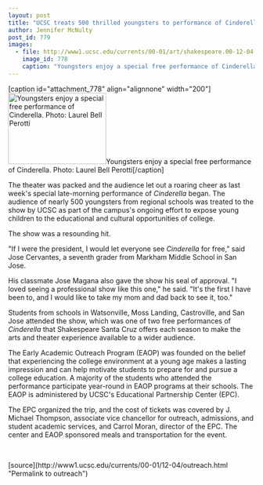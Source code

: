 ```yaml
---
layout: post
title: "UCSC treats 500 thrilled youngsters to performance of Cinderella"
author: Jennifer McNulty
post_id: 779
images:
  - file: http://www1.ucsc.edu/currents/00-01/art/shakespeare.00-12-04.jpg
    image_id: 778
    caption: "Youngsters enjoy a special free performance of Cinderella. Photo: Laurel Bell Perotti"
---
```


[caption id="attachment_778" align="alignnone" width="200"]<a href="http://localhost/mysite/wp-content/uploads/2000/12/shakespeare.00-12-04.jpg"><img class="size-full wp-image-778" src="http://localhost/mysite/wp-content/uploads/2000/12/shakespeare.00-12-04.jpg" alt="Youngsters enjoy a special free performance of Cinderella. Photo: Laurel Bell Perotti" width="200" height="145" /></a>Youngsters enjoy a special free performance of Cinderella. Photo: Laurel Bell Perotti[/caption]
<p>
  The theater was packed and the audience let out a roaring cheer as last week's special late-morning performance of <i>Cinderella</i> began. The audience of nearly 500 youngsters from regional schools was treated to the show by UCSC as part of the campus's ongoing effort to expose young children to the educational and cultural opportunities of college.
</p>The show was a resounding hit.
<p>
  "If I were the president, I would let everyone see <i>Cinderella</i> for free," said Jose Cervantes, a seventh grader from Markham Middle School in San Jose.
</p>
<p>
  His classmate Jose Magana also gave the show his seal of approval. "I loved seeing a professional show like this one," he said. "It's the first I have been to, and I would like to take my mom and dad back to see it, too."
</p>
<p>
  Students from schools in Watsonville, Moss Landing, Castroville, and San Jose attended the show, which was one of two free performances of <i>Cinderella</i> that Shakespeare Santa Cruz offers each season to make the arts and theater experience available to a wider audience.
</p>
<p>
  The Early Academic Outreach Program (EAOP) was founded on the belief that experiencing the college environment at a young age makes a lasting impression and can help motivate students to prepare for and pursue a college education. A majority of the students who attended the performance participate year-round in EAOP programs at their schools. The EAOP is administered by UCSC's Educational Partnership Center (EPC).
</p>
<p>
  The EPC organized the trip, and the cost of tickets was covered by J. Michael Thompson, associate vice chancellor for outreach, admissions, and student academic services, and Carrol Moran, director of the EPC. The center and EAOP sponsored meals and transportation for the event.
</p>
<p>
  <br>

</p>
[source](http://www1.ucsc.edu/currents/00-01/12-04/outreach.html "Permalink to outreach")
